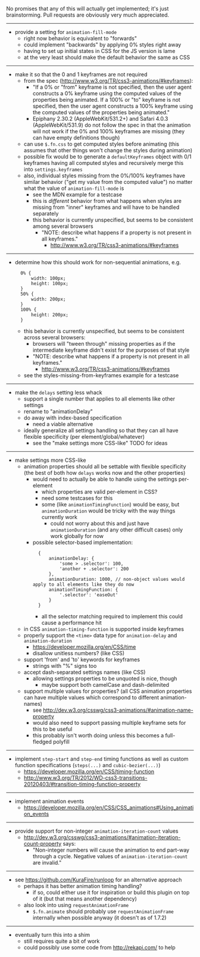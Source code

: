 No promises that any of this will actually get implemented; it's just 
brainstorming. Pull requests are obviously very much appreciated.


--------------------------------------------------------------------------------
- provide a setting for `animation-fill-mode`
	- right now behavior is equivalent to "forwards"
	- could implement "backwards" by applying 0% styles right away
	- having to set up initial states in CSS for the JS version is lame
	- at the very least should make the default behavior the same as CSS

--------------------------------------------------------------------------------
- make it so that the 0 and 1 keyframes are not required
	- from the spec (http://www.w3.org/TR/css3-animations/#keyframes):
		- "If a 0% or "from" keyframe is not specified, then the user agent 
		  constructs a 0% keyframe using the computed values of the 
		  properties being animated. If a 100% or "to" keyframe is not 
		  specified, then the user agent constructs a 100% keyframe using 
		  the computed values of the properties being animated."
		- Epiphany 2.30.2 (AppleWebKit/531.2+) and Safari 4.0.3 
		  (AppleWebKit/531.9) do not follow the spec in that the animation 
		  will not work if the 0% and 100% keyframes are missing (they can 
		  have empty definitions though)
	- can use `$.fn.css` to get computed styles before animating (this assumes 
	  that other things won't change the styles during animation)
	- possible fix would be to generate a `defaultKeyframes` object with 0/1
	  keyframes having all computed styles and recursively merge this into 
	  `settings.keyframes`
	- also, individual styles missing from the 0%/100% keyframes have similar 
	  behavior ("get my value from the computed value") no matter what the 
	  value of `animation-fill-mode` is
		- see the MDN example for a testcase
		- this is *different* behavior from what happens when styles are 
		  missing from "inner" keyframes and will have to be handled 
		  separately
		- this behavior is currently unspecified, but seems to be consistent 
		  among several browsers
			- "NOTE: describe what happens if a property is not present in 
			  all keyframes."
				- http://www.w3.org/TR/css3-animations/#keyframes

--------------------------------------------------------------------------------
- determine how this should work for non-sequential animations, e.g.  
  ```
  	0% {
  		width: 100px;
  		height: 100px;
  	}
  	50% {
  		width: 200px;
  	}
  	100% {
  		height: 200px;
  	}
  ```
	- this behavior is currently unspecified, but seems to be consistent 
	  across several browsers:
		- browsers will "tween through" missing properties as if the 
		  intermediate keyframe didn't exist for the purposes of that style
		- "NOTE: describe what happens if a property is not present in 
		  all keyframes."
			- http://www.w3.org/TR/css3-animations/#keyframes
	- see the styles-missing-from-keyframes example for a testcase

--------------------------------------------------------------------------------
- make the `delays` setting less whack
	- support a single number that applies to all elements like other settings
	- rename to "animationDelay"
	- do away with index-based specification
		- need a viable alternative
	- ideally generalize all settings handling so that they can all have 
	  flexible specificity (per element/global/whatever)
		- see the "make settings more CSS-like" TODO for ideas

--------------------------------------------------------------------------------
- make settings more CSS-like
	- animation properties should all be settable with flexible specificity 
	  (the best of both how `delays` works now and the other properties)
		- would need to actually be able to handle using the settings 
		  per-element
			- which properties are valid per-element in CSS?
			- need some testcases for this
			- some (like `animationTimingFunction`) would be easy, but 
			  `animationDuration` would be tricky with the way things 
			  currently work
				- could not worry about this and just have 
				  `animationDuration` (and any other difficult cases) only 
				  work globally for now
		- possible selector-based implementation:  
		  ```
		  	{
		  		animationDelay: {
		  			'some > .selector': 100,
		  			'another + .selector': 200
		  		},
		  		animationDuration: 1000, // non-object values would apply to all elements like they do now
		  		animationTimingFunction: {
		  			'.selector': 'easeOut'
		  		}
		  	}
		  ```
			- all the selector matching required to implement this could 
			  cause a performance hit
	- in CSS `animation-timing-function` is supported inside keyframes
	- properly support the `<time>` data type for `animation-delay` and 
	  `animation-duration`
		- https://developer.mozilla.org/en/CSS/time
		- disallow unitless numbers? (like CSS)
	- support 'from' and 'to' keywords for keyframes
		- strings with "%" signs too
	- accept dash-separated settings names (like CSS)
		- allowing settings properties to be unquoted is nice, though
			- maybe support both camelCase and dash-delimited
	- support multiple values for properties? (all CSS animation properties 
	  can have multiple values which correspond to different animation-names)
		- see http://dev.w3.org/csswg/css3-animations/#animation-name-property
		- would also need to support passing multiple keyframe sets for this 
		  to be useful
		- this probably isn't worth doing unless this becomes a full-fledged 
		  polyfill

--------------------------------------------------------------------------------
- implement `step-start` and `step-end` timing functions as well as custom 
  function specifications (`steps(...)` and `cubic-bezier(...)`)
	- https://developer.mozilla.org/en/CSS/timing-function
	- http://www.w3.org/TR/2012/WD-css3-transitions-20120403/#transition-timing-function-property

--------------------------------------------------------------------------------
- implement animation events
	- https://developer.mozilla.org/en/CSS/CSS_animations#Using_animation_events

--------------------------------------------------------------------------------
- provide support for non-integer `animation-iteration-count` values
	- http://dev.w3.org/csswg/css3-animations/#animation-iteration-count-property
	  says:
		- "Non-integer numbers will cause the animation to end part-way 
		  through a cycle. Negative values of `animation-iteration-count` 
		  are invalid."

--------------------------------------------------------------------------------
- see https://github.com/KuraFire/runloop for an alternative approach
	- perhaps it has better animation timing handling?
		- if so, could either use it for inspiration or build this plugin on 
		  top of it (but that means another dependency)
	- also look into using `requestAnimationFrame`
		- `$.fn.animate` should probably use `requestAnimationFrame` 
		  internally when possible anyway (it doesn't as of 1.7.2)

--------------------------------------------------------------------------------
- eventually turn this into a shim
	- still requires quite a bit of work
	- could possibly use some code from http://rekapi.com/ to help

